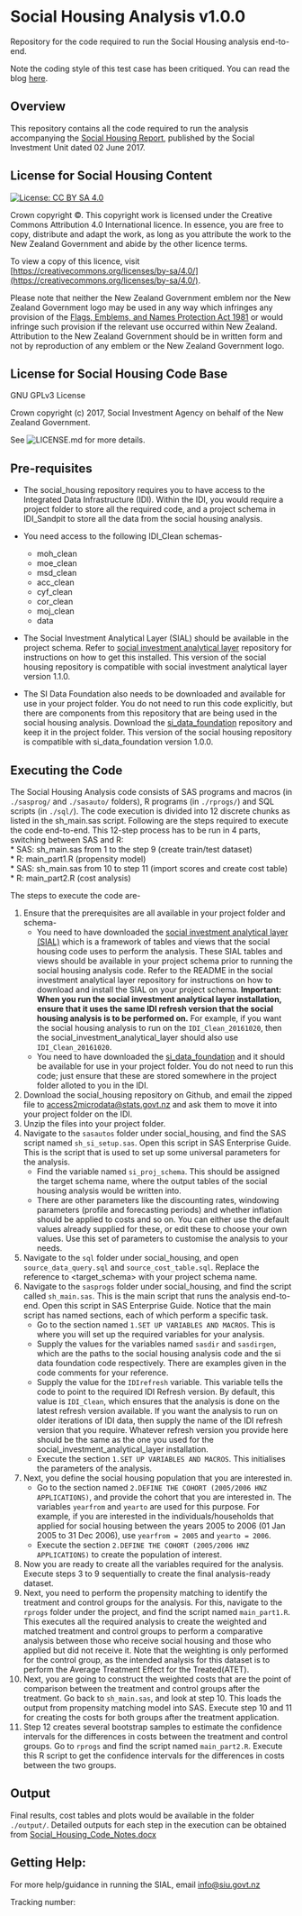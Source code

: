 # Social Housing Analysis v1.0.0
Repository for the code required to run the Social Housing analysis end-to-end.

Note the coding style of this test case has been critiqued. You can read the blog [here](https://github.com/nz-social-investment-agency/sia_analytical_processes).


## Overview
This repository contains all the code required to run the analysis accompanying the [Social Housing Report](https://sia.govt.nz/assets/Uploads/sh-technical-report.pdf), published by the Social Investment Unit dated 02 June 2017.

## License for Social Housing Content
[![License: CC BY SA 4.0](https://i.creativecommons.org/l/by-sa/4.0/88x31.png)](https://creativecommons.org/licenses/by-sa/4.0/)

Crown copyright ©. This copyright work is licensed under the Creative Commons Attribution 4.0 International licence. In essence, you are free to copy, distribute and adapt the work, as long as you attribute the work to the New Zealand Government and abide by the other licence terms. 

To view a copy of this licence, visit [https://creativecommons.org/licenses/by-sa/4.0/](https://creativecommons.org/licenses/by-sa/4.0/). 

Please note that neither the New Zealand Government emblem nor the New Zealand Government logo may be used in any way which infringes any provision of the [Flags, Emblems, and Names Protection Act 1981](http://www.legislation.govt.nz/act/public/1981/0047/latest/whole.html) or would infringe such provision if the relevant use occurred within New Zealand. Attribution to the New Zealand Government should be in written form and not by reproduction of any emblem or the New Zealand Government logo.

## License for Social Housing Code Base
GNU GPLv3 License

Crown copyright (c) 2017, Social Investment Agency on behalf of the New Zealand Government.

See ![LICENSE.md](https://github.com/nz-social-investment-agency/social_housing/blob/master/LICENSE) for more details.


## Pre-requisites
* The social_housing repository requires you to have access to the Integrated Data Infrastructure (IDI). Within the IDI, you would require a project folder to store all the required code, and a project schema in IDI_Sandpit to store all the data from the social housing analysis.
* You need access to the following IDI_Clean schemas-
	* moh_clean
	* moe_clean
	* msd_clean
	* acc_clean
	* cyf_clean
	* cor_clean
	* moj_clean
	* data
	
* The Social Investment Analytical Layer (SIAL) should be available in the project schema. Refer to [social investment analytical layer](https://github.com/nz-social-investment-unit/social_investment_analytical_layer) repository for instructions on how to get this installed. This version of the social housing repository is compatible with social investment analytical layer version 1.1.0.  
* The SI Data Foundation also needs to be downloaded and available for use in your project folder. You do not need to run this code explicitly, but there are components from this repository that are being used in the social housing analysis. Download the [si_data_foundation](https://github.com/nz-social-investment-unit/social_investment_data_foundation) repository and keep it in the project folder.  This version of the social housing repository is compatible with si_data_foundation version 1.0.0.  
 

## Executing the Code

The Social Housing Analysis code consists of SAS programs and macros (in `./sasprog/` and `./sasauto/` folders), R programs (in `./rprogs/`) and SQL scripts (in `./sql/`). The code execution is divided into 12 discrete chunks as listed in the sh_main.sas script. Following are the steps required to execute the code end-to-end. This 12-step process has to be run in 4 parts, switching between SAS and R:  
	* SAS: sh_main.sas from 1 to the step 9 (create train/test dataset)  
	* R: main_part1.R (propensity model)  
	* SAS: sh_main.sas from 10 to step 11 (import scores and create cost table)  
	* R: main_part2.R (cost analysis)  

The steps to execute the code are-

1. Ensure that the prerequisites are all available in your project folder and schema- 
	* You need to have downloaded the [social investment analytical layer (SIAL)](https://github.com/nz-social-investment-unit/social_investment_analytical_layer) which is a framework of tables and views that the social housing code uses to perform the analysis. These SIAL tables and views should be available in your project schema prior to running the social housing analysis code. Refer to the README in the social investment analytical layer repository for instructions on how to download and install the SIAL on your project schema. **Important: When you run the social investment analytical layer installation, ensure that it uses the same IDI refresh version that the social housing analysis is to be performed on.** For example, if you want the social housing analysis to run on the `IDI_Clean_20161020`, then the social_investment_analytical_layer should also use `IDI_Clean_20161020`. 
	* You need to have downloaded the [si_data_foundation](https://github.com/nz-social-investment-unit/social_investment_data_foundation) and it should be available for use in your project folder. You do not need to run this code; just ensure that these are stored somewhere in the project folder alloted to you in the IDI.
2. Download the social_housing repository on Github, and email the zipped file to access2microdata@stats.govt.nz and ask them to move it into your project folder on the IDI.
3. Unzip the files into your project folder.
4. Navigate to the `sasautos` folder under social_housing, and find the SAS script named `sh_si_setup.sas`. Open this script in SAS Enterprise Guide. This is the script that is used to set up some universal parameters for the analysis.
	* Find the variable named `si_proj_schema`. This should be assigned the target schema name, where the output tables of the social housing analysis would be written into.  
	* There are other parameters like the discounting rates, windowing parameters (profile and forecasting periods) and whether inflation should be applied to costs and so on. You can either use the default values already supplied for these, or edit these to choose your own values. Use this set of parameters to customise the analysis to your needs.
5. Navigate to the `sql` folder under social_housing, and open `source_data_query.sql` and `source_cost_table.sql`. Replace the reference to <target_schema> with your project schema name.
6. Navigate to the `sasprogs` folder under social_housing, and find the script called `sh_main.sas`. This is the main script that runs the analysis end-to-end. Open this script in SAS Enterprise Guide. Notice that the main script has named sections, each of which perform a specific task.
	* Go to the section named `1.SET UP VARIABLES AND MACROS`. This is where you will set up the required variables for your analysis. 
	* Supply the values for the variables named `sasdir` and `sasdirgen`, which are the paths to the social housing analysis code and the si data foundation code respectively. There are examples given in the code comments for your reference. 
	* Supply the value for the `IDIrefresh` variable. This variable tells the code to point to the required IDI Refresh version. By default, this value is `IDI_Clean`, which ensures that the analysis is done on the latest refresh version available. If you want the analysis to run on older iterations of IDI data, then supply the name of the IDI refresh version that you require. Whatever refresh version you provide here should be the same as the one you used for the social_investment_analytical_layer installation.
	* Execute the section `1.SET UP VARIABLES AND MACROS`. This initialises the parameters of the analysis.
7. Next, you define the social housing population that you are interested in. 
	* Go to the section named `2.DEFINE THE COHORT (2005/2006 HNZ APPLICATIONS)`, and provide the cohort that you are interested in. The variables `yearfrom` and `yearto` are used for this purpose. For example, if you are interested in the individuals/households that applied for social housing between the years 2005 to 2006 (01 Jan 2005 to 31 Dec 2006), use `yearfrom = 2005` and `yearto = 2006`.
	* Execute the section `2.DEFINE THE COHORT (2005/2006 HNZ APPLICATIONS)` to create the population of interest.
8. Now you are ready to create all the variables required for the analysis. Execute steps 3 to 9 sequentially to create the final analysis-ready dataset.
9. Next, you need to perform the propensity matching to identify the treatment and control groups for the analysis. For this, navigate to the `rprogs` folder under the project, and find the script named `main_part1.R`. This executes all the required analysis to create the weighted and matched treatment and control groups to perform a comparative analysis between those who receive social housing and those who applied but did not receive it. Note that the weighting is only performed for the control group, as the intended analysis for this dataset is to perform the Average Treatment Effect for the Treated(ATET).
10. Next, you are going to construct the weighted costs that are the point of comparison between the treatment and control groups after the treatment. Go back to `sh_main.sas`, and look at step 10. This loads the output from propensity matching model into SAS. Execute step 10 and 11 for creating the costs for both groups after the treatment application. 
11. Step 12 creates several bootstrap samples to estimate the confidence intervals for the differences in costs between the treatment and control groups. Go to `rprogs` and find the script named `main_part2.R`. Execute this R script to get the confidence intervals for the differences in costs between the two groups.

## Output
Final results, cost tables and plots would be available in the folder `./output/`. Detailed outputs for each step in the execution can be obtained from [Social_Housing_Code_Notes.docx](https://github.com/nz-social-investment-unit/social_housing/blob/master/Social_Housing_Code_Notes.docx)
	
## Getting Help:
For more help/guidance in running the SIAL, email info@siu.govt.nz

Tracking number: 
